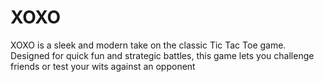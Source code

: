 # XOXO
 XOXO is a sleek and modern take on the classic Tic Tac Toe game. Designed for quick fun and strategic battles, this game lets you challenge friends or test your wits against an opponent
